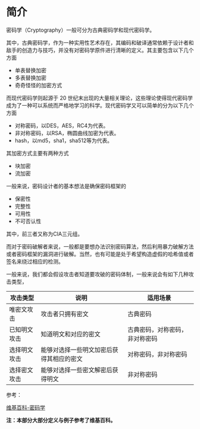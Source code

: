 # 简介

密码学（Cryptography）一般可分为古典密码学和现代密码学。

其中，古典密码学，作为一种实用性艺术存在，其编码和破译通常依赖于设计者和敌手的创造力与技巧，并没有对密码学原件进行清晰的定义。其主要包含以下几个方面

- 单表替换加密
- 多表替换加密
- 奇奇怪怪的加密方式

而现代密码学则起源于 20 世纪末出现的大量相关理论，这些理论使得现代密码学成为了一种可以系统而严格地学习的科学。现代密码学又可以简单的分为以下几个方面

- 对称密码，以DES，AES，RC4为代表。
- 非对称密码，以RSA，椭圆曲线加密为代表。
- hash，以md5，sha1，sha512等为代表。

其加密方式主要有两种方式

- 块加密
- 流加密

一般来说，密码设计者的基本想法是确保密码框架的

- 保密性
- 完整性
- 可用性
- 不可否认性

其中，前三者又称为CIA三元组。

而对于密码破解者来说，一般都是要想办法识别密码算法，然后利用暴力破解方法或者密码框架的漏洞进行破解。当然，也有可能是处于希望构造虚假的哈希值或者签名来绕过相应的检测。

一般来说，我们都会假设攻击者知道要攻破的密码体制，一般来说会有如下几种攻击类型，

| 攻击类型   | 说明                   | 适用场景            |
| ------ | -------------------- | --------------- |
| 唯密文攻击  | 攻击者只拥有密文             | 古典密码            |
| 已知明文攻击 | 知道明文和对应的密文           | 古典密码，对称密码，非对称密码 |
| 选择明文攻击 | 能够对选择一些明文加密后获得其相应的密文 | 对称密码，非对称密码      |
| 选择密文攻击 | 能够对选择一些密文解密后获得明文     | 非对称密码           |

参考：

[维基百科-密码学](https://zh.wikipedia.org/wiki/%E5%AF%86%E7%A0%81%E5%AD%A6)

**注：本部分大部分定义与例子参考了维基百科。**

